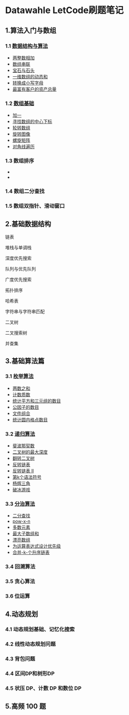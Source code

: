 # Datawahle LetCode刷题笔记

## 1.算法入门与数组

### 1.1 [数据结构与算法](01_algo_array/1.1_dsa/README.md)

- [两整数相加](01_algo_array/1.1_dsa/2235.两整数相加.cpp)
- [数组串联](01_algo_array/1.1_dsa/1929.数组串联.cpp)
- [宝石与石头](01_algo_array/1.1_dsa/771.宝石与石头.cpp)
- [一维数组的动态和](01_algo_array/1.1_dsa/1480.一维数组的动态和.cpp)
- [转换成小写字母](01_algo_array/1.1_dsa/709.转换成小写字母.cpp)
- [最富有客户的资产总量](01_algo_array/1.1_dsa/1672.最富有客户的资产总量.cpp)

### 1.2 [数组基础](01_algo_array/1.2_array/README.md)

- [加一](01_algo_array/1.2_array/66.加一.cpp)
- [寻找数组的中心下标](01_algo_array/1.2_array/724.寻找数组的中心下标.cpp)
- [轮转数组](01_algo_array/1.2_array/189.轮转数组.cpp)
- [旋转图像](01_algo_array/1.2_array/48.旋转图像.cpp)
- [螺旋矩阵](01_algo_array/1.2_array/54.螺旋矩阵.cpp)
- [对角线遍历](01_algo_array/1.2_array/498.对角线遍历.cpp)

### 1.3 数组排序

- []()
- []()

### 1.4 数组二分查找

### 1.5 数组双指针、滑动窗口


## 2.基础数据结构

链表

堆栈与单调栈

深度优先搜索

队列与优先队列

广度优先搜索

拓扑排序

哈希表

字符串与字符串匹配

二叉树

二叉搜索树

并查集

## 3.基础算法篇


### 3.1 [枚举算法](03_basic_algo/3.1_enum/README.md)

- [两数之和](03_basic_algo/3.1_enum/1.两数之和.cpp)
- [计数质数](03_basic_algo/3.1_enum/204.计数质数.cpp)
- [统计平方和三元组的数目](03_basic_algo/3.1_enum/1925.统计平方和三元组的数目.cpp)
- [公因子的数目](03_basic_algo/3.1_enum/2427.公因子的数目.cpp)
- [文件组合](03_basic_algo/3.1_enum/lcr_180.文件组合.cpp)
- [统计圆内格点数目](03_basic_algo/3.1_enum/2249.统计圆内格点数目.cpp)


### 3.2 [递归算法](03_basic_algo/3.2_recusion/README.md)

- [斐波那契数](03_basic_algo/3.2_recusion/509.斐波那契数.cpp)
- [二叉树的最大深度](03_basic_algo/3.2_recusion/104.二叉树的最大深度.cpp)
- [翻转二叉树](03_basic_algo/3.2_recusion/226.翻转二叉树.cpp)
- [反转链表](03_basic_algo/3.2_recusion/206.反转链表.cpp)
- [反转链表 II](03_basic_algo/3.2_recusion/92.反转链表-ii.cpp)
- [第k个语法符号](03_basic_algo/3.2_recusion/779.第k个语法符号.cpp)
- [杨辉三角](03_basic_algo/3.2_recusion/118.杨辉三角.cpp)
- [破冰游戏](03_basic_algo/3.2_recusion/lrc_187.破冰游戏.cpp)

### 3.3 [分治算法](03_basic_algo/3.3_divide/README.md)

- [二分查找](03_basic_algo/3.3_divide/704.二分查找.cpp)
- [pow-x-n](03_basic_algo/3.3_divide/50.pow-x-n.cpp)
- [多数元素](03_basic_algo/3.3_divide/169.多数元素.cpp)
- [最大子数组和](03_basic_algo/3.3_divide/53.最大子数组和.cpp)
- [漂亮数组](03_basic_algo/3.3_divide/932.漂亮数组.cpp)
- [为运算表达式设计优先级](03_basic_algo/3.3_divide/241.为运算表达式设计优先级.cpp)
- [合并-k-个升序链表](03_basic_algo/3.3_divide/23.合并-k-个升序链表.cpp)

### 3.4 回溯算法


### 3.5 贪心算法

### 3.6 位运算



## 4.动态规划

### 4.1 动态规划基础、记忆化搜索

### 4.2 线性动态规划问题


### 4.3 背包问题


### 4.4 区间DP和树形DP

### 4.5 状压 DP、计数 DP 和数位 DP


## 5.高频 100 题
